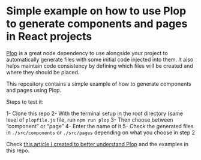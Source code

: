 # Simple example on how to use Plop to generate components and pages in React projects

[Plop](https://plopjs.com/) is a great node dependency to use alongside your project to automatically generate files with some initial code injected into them. It also helps maintain code consistency by defining which files will be created and where they should be placed.

This repository contains a simple example of how to generate components and pages using Plop.

Steps to test it:

1- Clone this repo
2- With the terminal setup in the root directory (same level of `plopfile.js` file, run `npm run plop`
3- Then choose between “component” or “page”
4- Enter the name of it
5- Check the generated files in `./src/components` or `./src/pages` depending on what you choose in step 2

Check [this article I created to better understand Plop](https://dionarodrigues.dev/blog/generating-react-files-with-plop-to-maintain-code-consistency-and-avoid-trivial-steps) and the examples in this repo.
